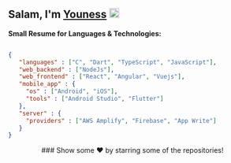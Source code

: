 ## Salam, I'm [Youness]() <img src="https://media.giphy.com/media/hvRJCLFzcasrR4ia7z/giphy.gif" height="20px" width="20px"></a>
<!-- 
- 🔭 I’m currently Available as Freelancer.
- 🌱 I’m currently learning more about WebFramework.
- 🤔 I’m looking for help with GraphQl documentation.
- 💬 Ask me about Flutter or any tech-related stuff.
- 📫 How to reach me: [Instagram - @maska.dev](https://www.instagram.com/maska.dev/)
- ⚡ Fun fact: I spend almost 2 hours listening to Podcast every day. -->

**Small Resume for Languages & Technologies:**  
```json

{
   "languages" : ["C", "Dart", "TypeScript", "JavaScript"],
   "web_backend" : ["NodeJs"],
   "web_frontend" : ["React", "Angular", "Vuejs"],
   "mobile_app" : {
     "os" : ["Android", "iOS"],
     "tools" : ["Android Studio", "Flutter"]
   },
   "server" : {
     "providers" : ["AWS Amplify", "Firebase", "App Write"]
   }
}
```

<!-- <h1>Samples from my Projects</h1>

## Automation App
Open Source already has more than 15+ pages for automation apps niches<br />
<p><a href="https://github.com/MASKADEV/fitness-todo" target="_blank"><img alt="Github Repo" style="height:20px"
src="https://github.githubassets.com/images/modules/logos_page/GitHub-Logo.png" /></a>
<hr> -->


<div align="center">
### Show some ❤️ by starring some of the repositories!
</div>
